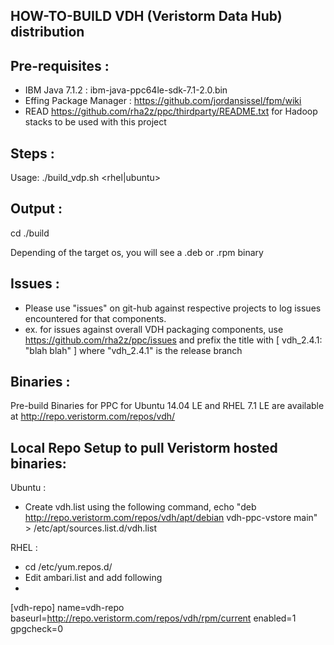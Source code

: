 HOW-TO-BUILD VDH (Veristorm Data Hub) distribution
--------------------------------------------------

Pre-requisites :
----------------

* IBM Java 7.1.2 : ibm-java-ppc64le-sdk-7.1-2.0.bin
* Effing Package Manager : https://github.com/jordansissel/fpm/wiki
* READ https://github.com/rha2z/ppc/thirdparty/README.txt for Hadoop stacks to be used with this project

Steps :
-------
Usage: ./build_vdp.sh <ppcle> <rhel|ubuntu>

Output :
--------
cd ./build

Depending of the target os, you will see a .deb or .rpm binary

Issues :
--------
* Please use "issues" on git-hub against respective projects to log issues encountered for that components.
* ex. for issues against overall VDH packaging components, use 
https://github.com/rha2z/ppc/issues and prefix the title with [ vdh_2.4.1: "blah blah" ] where "vdh_2.4.1" is the release branch

Binaries :
----------
Pre-build Binaries for PPC for Ubuntu 14.04 LE and RHEL 7.1 LE are available at http://repo.veristorm.com/repos/vdh/

Local Repo Setup to pull Veristorm hosted binaries:
---------------------------------------------------

Ubuntu :
* Create vdh.list using the following command,
echo "deb http://repo.veristorm.com/repos/vdh/apt/debian vdh-ppc-vstore main" > /etc/apt/sources.list.d/vdh.list

RHEL :

* cd /etc/yum.repos.d/
* Edit ambari.list and add following 
* 
[vdh-repo]
name=vdh-repo
baseurl=http://repo.veristorm.com/repos/vdh/rpm/current
enabled=1
gpgcheck=0



